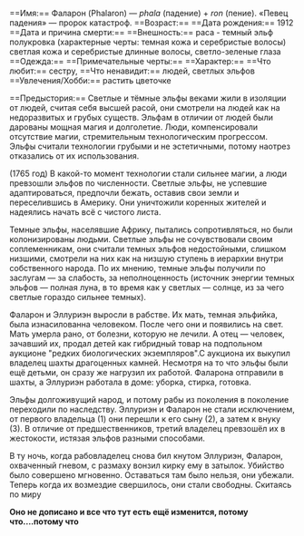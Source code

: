==Имя:== Фаларон (Phalaron) — *phala* (падение) + *ron* (пение). «Певец падения» — пророк катастроф.
==Возраст:==
==Дата рождения:== 1912
==Дата и причина смерти:==
==Внешность:== раса - темный эльф полукровка (характерные черты: темная кожа и серебристые волосы) светлая кожа и серебристые длинные волосы, светло-зеленые глаза
==Одежда:==
==Примечательные черты:==
==Характер:==
==Что любит:== сестру, 
==Что ненавидит:== людей, светлых эльфов
==Увлечения/Хобби:== растить цветочке

==Предыстория:== 
Светлые и тёмные эльфы веками жили в изоляции от людей, считая себя высшей расой, они смотрели на людей как на недоразвитых и грубых существ. Эльфам в отличии от людей были дарованы мощная магия и долголетие.
Люди, компенсировали отсутствие магии, стремительным технологическим прогрессом. Эльфы считали технологии грубыми и не эстетичными, потому наотрез отказались от их использования.

(1765 год) В какой-то момент технологии стали сильнее магии, а люди превзошли эльфов по численности.
Светлые эльфы, не успевшие адаптироваться, предпочли бежать, оставив свои земли и переселившись в Америку. Они уничтожили коренных жителей и надеялись начать всё с чистого листа.

Темные эльфы, населявшие Африку, пытались сопротивляться, но были колонизированы людьми. 
Светлые эльфы не сочувствовали своим соплеменникам, они считали темных эльфов недостойными, слишком низшими, смотрели на них как на низшую ступень в иерархии внутри собственного народа. По их мнению, темные эльфы получили по заслугам — за слабость, за неполноценность (источник энергии темных эльфов — полная луна, в то время как у светлых — солнце, из за чего светлые гораздо сильнее темных).

Фаларон и Эллуриэн выросли в рабстве. Их мать, темная эльфийка, была изнасилованна человеком. После чего они и появились на свет. 
Мать умерла рано, от болезни, которую не лечили. А отец — человек, зачавший их, продал детей как гибридный товар на подпольном аукционе "редких биологических экземпляров".С аукциона их выкупил владелец шахты драгоценных камней. Несмотря на то что эльфы были ещё детьми, он сразу же нагрузил их работой. Фаларона отправили в шахты, а Эллуриэн работала в доме: уборка, стирка, готовка. 

Эльфы долгоживущий народ, и потому рабы из поколения в поколение переходили по наследству. Эллуриэн и Фаларон не стали исключением, от первого владельца (1) они перешли к его сыну (2), а затем к внуку (3). 
В отличие от предшественников, третий владелец превзошёл их в жестокости, истязая эльфов разными способами.

В ту ночь, когда рабовладелец снова бил кнутом Эллуриэн, Фаларон, охваченный гневом, с размаху вонзил кирку ему в затылок. Убийство было совершено мгновенно. Оставаться там было нельзя, они убежали. 
Теперь когда их возмездие свершилось, они стали свободны. Скитаясь по миру 

**Оно не дописано и все что тут есть ещё изменится, потому что....потому что**